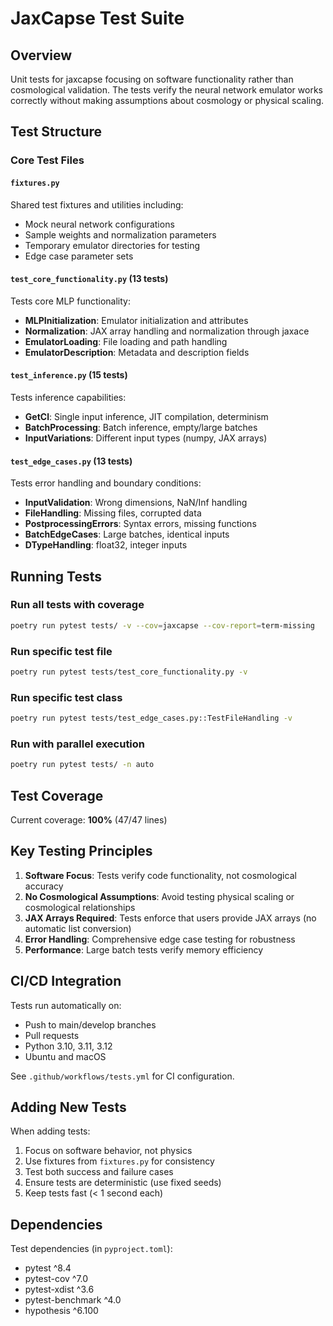 # JaxCapse Test Suite

## Overview
Unit tests for jaxcapse focusing on software functionality rather than cosmological validation. The tests verify the neural network emulator works correctly without making assumptions about cosmology or physical scaling.

## Test Structure

### Core Test Files

#### `fixtures.py`
Shared test fixtures and utilities including:
- Mock neural network configurations
- Sample weights and normalization parameters
- Temporary emulator directories for testing
- Edge case parameter sets

#### `test_core_functionality.py` (13 tests)
Tests core MLP functionality:
- **MLPInitialization**: Emulator initialization and attributes
- **Normalization**: JAX array handling and normalization through jaxace
- **EmulatorLoading**: File loading and path handling
- **EmulatorDescription**: Metadata and description fields

#### `test_inference.py` (15 tests)
Tests inference capabilities:
- **GetCl**: Single input inference, JIT compilation, determinism
- **BatchProcessing**: Batch inference, empty/large batches
- **InputVariations**: Different input types (numpy, JAX arrays)

#### `test_edge_cases.py` (13 tests)
Tests error handling and boundary conditions:
- **InputValidation**: Wrong dimensions, NaN/Inf handling
- **FileHandling**: Missing files, corrupted data
- **PostprocessingErrors**: Syntax errors, missing functions
- **BatchEdgeCases**: Large batches, identical inputs
- **DTypeHandling**: float32, integer inputs

## Running Tests

### Run all tests with coverage
```bash
poetry run pytest tests/ -v --cov=jaxcapse --cov-report=term-missing
```

### Run specific test file
```bash
poetry run pytest tests/test_core_functionality.py -v
```

### Run specific test class
```bash
poetry run pytest tests/test_edge_cases.py::TestFileHandling -v
```

### Run with parallel execution
```bash
poetry run pytest tests/ -n auto
```

## Test Coverage
Current coverage: **100%** (47/47 lines)

## Key Testing Principles

1. **Software Focus**: Tests verify code functionality, not cosmological accuracy
2. **No Cosmological Assumptions**: Avoid testing physical scaling or cosmological relationships
3. **JAX Arrays Required**: Tests enforce that users provide JAX arrays (no automatic list conversion)
4. **Error Handling**: Comprehensive edge case testing for robustness
5. **Performance**: Large batch tests verify memory efficiency

## CI/CD Integration

Tests run automatically on:
- Push to main/develop branches
- Pull requests
- Python 3.10, 3.11, 3.12
- Ubuntu and macOS

See `.github/workflows/tests.yml` for CI configuration.

## Adding New Tests

When adding tests:
1. Focus on software behavior, not physics
2. Use fixtures from `fixtures.py` for consistency
3. Test both success and failure cases
4. Ensure tests are deterministic (use fixed seeds)
5. Keep tests fast (< 1 second each)

## Dependencies

Test dependencies (in `pyproject.toml`):
- pytest ^8.4
- pytest-cov ^7.0
- pytest-xdist ^3.6
- pytest-benchmark ^4.0
- hypothesis ^6.100